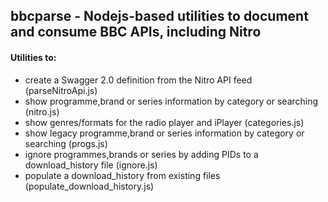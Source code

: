## bbcparse - Nodejs-based utilities to document and consume BBC APIs, including Nitro

#### Utilities to:
* create a Swagger 2.0 definition from the Nitro API feed (parseNitroApi.js)
* show programme,brand or series information by category or searching (nitro.js)
* show genres/formats for the radio player and iPlayer (categories.js)
* show legacy programme,brand or series information by category or searching (progs.js)
* ignore programmes,brands or series by adding PIDs to a download_history file (ignore.js)
* populate a download_history from existing files (populate_download_history.js)
